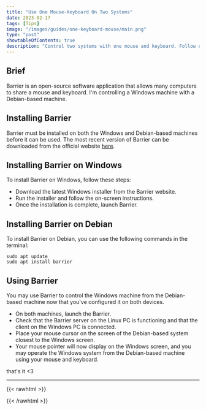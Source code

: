 ```yaml
---
title: "Use One Mouse-Keyboard On Two Systems"
date: 2023-02-17
tags: [Tips]
image: "/images/guides/one-keyboard-mouse/main.png"
type: "post"
showtableOfContents: true
description: "Control two systems with one mouse and keyboard. Follow our guide for easy-to-follow instructions to streamline your workflow and optimize your setup"
---
```


## Brief
Barrier is an open-source software application that allows many computers to share a mouse and keyboard. I'm controlling a Windows machine with a Debian-based machine.

## Installing Barrier
Barrier must be installed on both the Windows and Debian-based machines before it can be used. The most recent version of Barrier can be downloaded from the official website [here](https://github.com/debauchee/barrier/releases).

## Installing Barrier on Windows
To install Barrier on Windows, follow these steps:

- Download the latest Windows installer from the Barrier website.
- Run the installer and follow the on-screen instructions.
- Once the installation is complete, launch Barrier.

## Installing Barrier on Debian
To install Barrier on Debian, you can use the following commands in the terminal:
```
sudo apt update
sudo apt install barrier
```

## Using Barrier
You may use Barrier to control the Windows machine from the Debian-based machine now that you've configured it on both devices.

- On both machines, launch the Barrier.
- Check that the Barrier server on the Linux PC is functioning and that the client on the Windows PC is connected.
- Place your mouse cursor on the screen of the Debian-based system closest to the Windows screen.
- Your mouse pointer will now display on the Windows screen, and you may operate the Windows system from the Debian-based machine using your mouse and keyboard.

that's it <3

----

{{< rawhtml >}} 
<script src="https://utteranc.es/client.js"
        repo="mansoorbarri/website"
        issue-term="title"
        theme="github-dark"
        crossorigin="anonymous"
        async>
</script>
{{< /rawhtml >}}